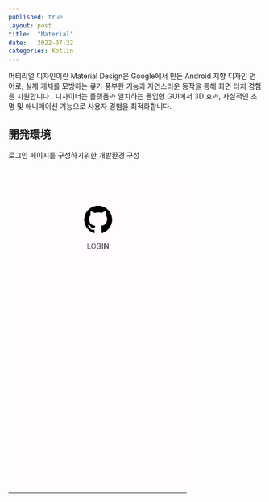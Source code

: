 ```yaml
---
published: true
layout: post
title:  "Material"
date:   2022-07-22
categories: Kotlin
---
```


머티리얼 디자인이란
Material Design은 Google에서 만든 Android 지향 디자인 언어로, 실제 개체를 모방하는 큐가 풍부한 기능과 자연스러운 동작을 통해 화면 터치 경험을 지원합니다 . 디자이너는 플랫폼과 일치하는 몰입형 GUI에서 3D 효과, 사실적인 조명 및 애니메이션 기능으로 사용자 경험을 최적화합니다.



## 開発環境

로그인 페이지를 구성하기위한 개발환경 구성

<br>
<center>
<div style ="margin-right: 20px ; float:left ">
<img src = "/assets/images/MaterialDevelop.png">
</div>
</center>
<center>
<div style="width:400px; height:100%px ;">
<script src="https://gist.github.com/JKH-Programmer/09fb01418ea3c4208ac3e3a6f8762d16.js"></script>
</div>
</center>









